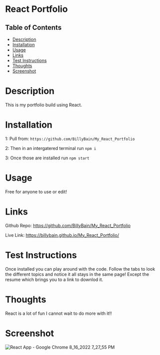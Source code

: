 # React Portfolio

## Table of Contents
- [Description](#description)
- [Installation](#installation)
- [Usage](#usage)
- [Links](#links)
- [Test Instructions](#test_instructions)
- [Thoughts](#thoughts)
- [Screenshot](#screenshot)

# Description
This is my portfolio build using React. 

# Installation

1: Pull from: `https://github.com/BillyBain/My_React_Portfolio`

2: Then in an intergatered terminal run `npm i`

3: Once those are installed run `npm start`

# Usage
Free for anyone to use or edit!

# Links
Github Repo: https://github.com/BillyBain/My_React_Portfolio

Live Link: https://billybain.github.io/My_React_Portfolio/

# Test Instructions
Once installed you can play around with the code. Follow the tabs to look the different topics and notice it all stays in the same page! Except the resume which brings
you to a link to downlod it.

# Thoughts
React is a lot of fun I cannot wait to do more with it!! 

# Screenshot
![React App - Google Chrome 8_16_2022 7_27_55 PM](https://user-images.githubusercontent.com/100814286/185002463-59e399ec-1326-4b23-9a72-22d551501d22.png)
